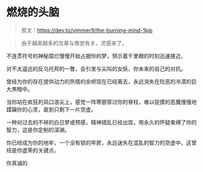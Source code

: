# 燃烧的头脑

> 原文：<https://dev.to/vimmer9/the-burning-mind-1kjp>

> 由于越来越多的文章与倦怠有关，灵感来了。

不连贯符号的神秘腐烂慢慢开始占据你的梦，预示着千里眼的时刻迅速接近。

对不太遥远的反乌托邦的一瞥，会引发与尖叫的女妖，你未来的自己的对抗。

曾经为你的存在提供动力的热情的余烬现在已经离去，永远消失在险恶的冷漠的巨大黑暗中。

当你站在疯狂的风口浪尖上，感觉一阵寒颤穿过你的脊柱，难以捉摸的恶魔慢慢地蹂躏你的心灵，直到只剩下一片空虚。

一种对过去的不祥的白日梦或预感，精神错乱已经出现，用永久的怀疑束缚了你的智力，这是你定制的深渊。

你已经成为你的地牢，一个没有锁的牢房，永远迷失在混乱的智力的空虚中，这曾经是你虚荣的关键点。

你真诚的